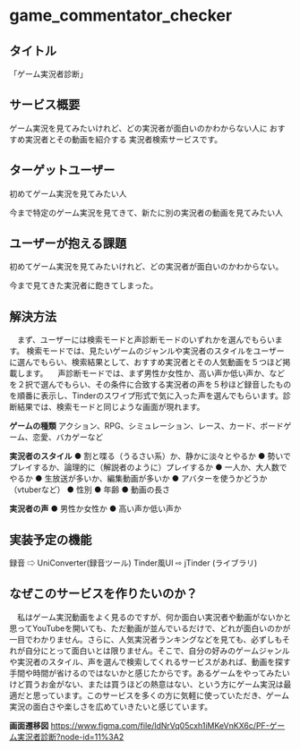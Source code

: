 # game_commentator_checker

## タイトル
「ゲーム実況者診断」

## サービス概要
ゲーム実況を見てみたいけれど、どの実況者が面白いのかわからない人に
おすすめ実況者とその動画を紹介する
実況者検索サービスです。

## ターゲットユーザー
初めてゲーム実況を見てみたい人

今まで特定のゲーム実況を見てきて、新たに別の実況者の動画を見てみたい人

## ユーザーが抱える課題
初めてゲーム実況を見てみたいけれど、どの実況者が面白いのかわからない。

今まで見てきた実況者に飽きてしまった。

## 解決方法
　まず、ユーザーには検索モードと声診断モードのいずれかを選んでもらいます。
検索モードでは、見たいゲームのジャンルや実況者のスタイルをユーザーに選んでもらい、検索結果として、おすすめ実況者とその人気動画を５つほど掲載します。
　声診断モードでは、まず男性か女性か、高い声か低い声か、などを２択で選んでもらい、その条件に合致する実況者の声を５秒ほど録音したものを順番に表示し、Tinderのスワイプ形式で気に入った声を選んでもらいます。診断結果では、検索モードと同じような画面が現れます。

**ゲームの種類**
アクション、RPG、シミュレーション、レース、カード、ボードゲーム、恋愛、バカゲーなど

**実況者のスタイル**
● 割と喋る（うるさい系）か、静かに淡々とやるか
● 勢いでプレイするか、論理的に（解説者のように）プレイするか
● 一人か、大人数でやるか
● 生放送が多いか、編集動画が多いか
● アバターを使うかどうか（vtuberなど）
● 性別
● 年齢
● 動画の長さ

**実況者の声**
● 男性か女性か
● 高い声か低い声か

## 実装予定の機能
録音 ⇨ UniConverter(録音ツール)
Tinder風UI ⇨ jTinder (ライブラリ)

## なぜこのサービスを作りたいのか？
　私はゲーム実況動画をよく見るのですが、何か面白い実況者や動画がないかと思ってYouTubeを開いても、ただ動画が並んでいるだけで、どれが面白いのかが一目でわかりません。さらに、人気実況者ランキングなどを見ても、必ずしもそれが自分にとって面白いとは限りません。そこで、自分の好みのゲームジャンルや実況者のスタイル、声を選んで検索してくれるサービスがあれば、動画を探す手間や時間が省けるのではないかと感じたからです。あるゲームをやってみたいけど買うお金がない、または買うほどの熱意はない、という方にゲーム実況は最適だと思っています。このサービスを多くの方に気軽に使っていただき、ゲーム実況の面白さや楽しさを広めていきたいと感じています。

**画面遷移図**
https://www.figma.com/file/ldNrVq05cxh1iMKeVnKX6c/PF-ゲーム実況者診断?node-id=11%3A2